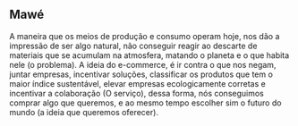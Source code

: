 ## Mawé
A maneira que os meios de produção e consumo operam hoje, nos dão a impressão de ser algo natural, não conseguir reagir ao descarte de materiais que se acumulam na atmosfera, matando o planeta e o que habita nele (o problema). A ideia do e-commerce, é ir contra o que nos negam, juntar empresas, incentivar soluções, classificar os produtos que tem o maior índice sustentável, elevar empresas ecologicamente corretas e incentivar a colaboração (O serviço), dessa forma, nós conseguimos comprar algo que queremos, e ao mesmo tempo escolher sim o futuro do mundo (a ideia que queremos oferecer).

